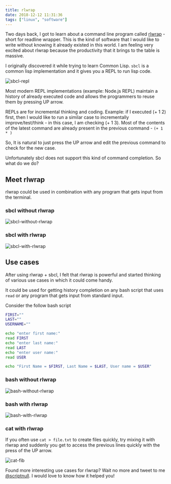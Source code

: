 ```yaml
---
title: rlwrap
date: 2018-12-12 11:31:36
tags: ["linux", "software"]
---
```


Two days back, I got to learn about a command line program called [rlwrap](https://github.com/hanslub42/rlwrap) - short for readline wrapper. This is the kind of software that I would like to write without knowing it already existed in this world. I am feeling very excited about rlwrap because the productivity that it brings to the table is massive.

I originally discovered it while trying to learn Common Lisp. `sbcl` is a common lisp implementation and it gives you a REPL to run lisp code.

![sbcl-repl](/images/sbcl-repl.png)

Most modern REPL implementations (example: Node.js REPL) maintain a history of already executed code and allows the programmers to reuse them by pressing UP arrow.

REPLs are for incremental thinking and coding. Example: if I executed (+ 1 2) first, then I would like to run a similar case to incrementally improve/test/think - in this case, I am checking (+ 1 3). Most of the contents of the latest command are already present in the previous command - `(+ 1 * )`

So, It is natural to just press the UP arrow and edit the previous command to check for the new case.

Unfortunately sbcl does not support this kind of command completion. So what do we do?

## Meet rlwrap

rlwrap could be used in combination with any program that gets input from the terminal.

### sbcl without rlwrap

![sbcl-without-rlwrap](/images/sbcl-without-rlwrap.gif)

### sbcl with rlwrap

![sbcl-with-rlwrap](/images/sbcl-with-rlwrap.gif)

## Use cases

After using rlwrap + sbcl, I felt that rlwrap is powerful and started thinking of various use cases in which it could come handy.

It could be used for getting history completion on any bash script that uses `read` or any program that gets input from standard input.

Consider the follow bash script

```bash
FIRST=""
LAST=""
USERNAME=""

echo "enter first name:"
read FIRST
echo "enter last name:"
read LAST
echo "enter user name:"
read USER

echo "First Name = $FIRST, Last Name = $LAST, User name = $USER"
```

### bash without rlwrap

![bash-without-rlwrap](/images/bash-without-rlwrap.gif)

### bash with rlwrap

![bash-with-rlwrap](/images/bash-with-rlwrap.gif)

### cat with rlwrap

If you often use `cat > file.txt` to create files quickly, try mixing it with rlwrap and suddenly you get to access the previous lines quickly with the press of the UP arrow.

![cat-fib](/images/cat-fib.gif)

Found more interesting use cases for rlwrap? Wait no more and tweet to me [@scriptnull](https://twitter.com/scriptnull). I would love to know how it helped you!
